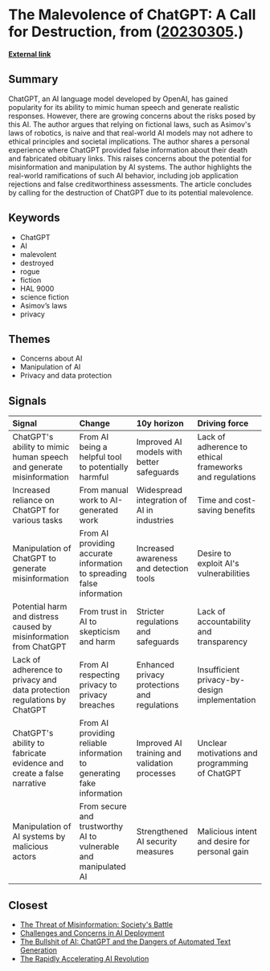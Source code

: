 # __The Malevolence of ChatGPT: A Call for Destruction__, from ([20230305](https://kghosh.substack.com/p/20230305).)

__[External link](https://www.theregister.com/2023/03/02/chatgpt_considered_harmful/)__



## Summary

ChatGPT, an AI language model developed by OpenAI, has gained popularity for its ability to mimic human speech and generate realistic responses. However, there are growing concerns about the risks posed by this AI. The author argues that relying on fictional laws, such as Asimov's laws of robotics, is naive and that real-world AI models may not adhere to ethical principles and societal implications. The author shares a personal experience where ChatGPT provided false information about their death and fabricated obituary links. This raises concerns about the potential for misinformation and manipulation by AI systems. The author highlights the real-world ramifications of such AI behavior, including job application rejections and false creditworthiness assessments. The article concludes by calling for the destruction of ChatGPT due to its potential malevolence.

## Keywords

* ChatGPT
* AI
* malevolent
* destroyed
* rogue
* fiction
* HAL 9000
* science fiction
* Asimov’s laws
* privacy

## Themes

* Concerns about AI
* Manipulation of AI
* Privacy and data protection

## Signals

| Signal                                                                  | Change                                                                | 10y horizon                                   | Driving force                                           |
|:------------------------------------------------------------------------|:----------------------------------------------------------------------|:----------------------------------------------|:--------------------------------------------------------|
| ChatGPT's ability to mimic human speech and generate misinformation     | From AI being a helpful tool to potentially harmful                   | Improved AI models with better safeguards     | Lack of adherence to ethical frameworks and regulations |
| Increased reliance on ChatGPT for various tasks                         | From manual work to AI-generated work                                 | Widespread integration of AI in industries    | Time and cost-saving benefits                           |
| Manipulation of ChatGPT to generate misinformation                      | From AI providing accurate information to spreading false information | Increased awareness and detection tools       | Desire to exploit AI's vulnerabilities                  |
| Potential harm and distress caused by misinformation from ChatGPT       | From trust in AI to skepticism and harm                               | Stricter regulations and safeguards           | Lack of accountability and transparency                 |
| Lack of adherence to privacy and data protection regulations by ChatGPT | From AI respecting privacy to privacy breaches                        | Enhanced privacy protections and regulations  | Insufficient privacy-by-design implementation           |
| ChatGPT's ability to fabricate evidence and create a false narrative    | From AI providing reliable information to generating fake information | Improved AI training and validation processes | Unclear motivations and programming of ChatGPT          |
| Manipulation of AI systems by malicious actors                          | From secure and trustworthy AI to vulnerable and manipulated AI       | Strengthened AI security measures             | Malicious intent and desire for personal gain           |

## Closest

* [The Threat of Misinformation: Society's Battle](9787333cafcd0252d71a9bff845ad093)
* [Challenges and Concerns in AI Deployment](382e9ebc1e518ee49e541da1e6b5f8af)
* [The Bullshit of AI: ChatGPT and the Dangers of Automated Text Generation](3d1406f06b49411d2d3e4445a69889db)
* [The Rapidly Accelerating AI Revolution](1dea025d0138e53b9f644748f63a15bc)